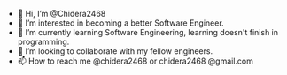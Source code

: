 - 👋 Hi, I’m @Chidera2468
- 👀 I’m interested in becoming a better Software Engineer.
- 🌱 I’m currently learning Software Engineering, learning doesn't finish in programming.
- 💞️ I’m looking to collaborate with my fellow engineers.
- 📫 How to reach me @chidera2468 or chidera2468
@gmail.com
<!---
Chidera2468/Chidera2468 is a ✨ special ✨ repository because its `README.md` (this file) appears on your GitHub profile.
You can click the Preview link to take a look at your changes.
--->
